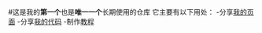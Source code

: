 #这是我的**第一个**也是**唯一一个**长期使用的仓库
它主要有以下用处：
    -分享[我的页面](https://zhs141.github.io)
    -分享[我的代码](https://zhs141.github.io/file)
    -制作[教程](https://zhs141.github.io/Python_Teach)
